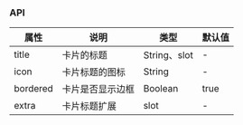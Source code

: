 ### API
| 属性     | 说明             | 类型         | 默认值 |
|----------|------------------|--------------|--------|
| title    | 卡片的标题       | String、slot | -      |
| icon     | 卡片标题的图标   | String       | -      |
| bordered | 卡片是否显示边框 | Boolean      | true   |
| extra    | 卡片标题扩展     | slot         | -      |